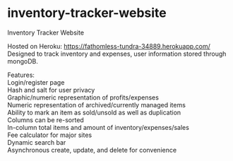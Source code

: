 # inventory-tracker-website
Inventory Tracker Website <br />

Hosted on Heroku: https://fathomless-tundra-34889.herokuapp.com/
Designed to track inventory and expenses, user information stored through mongoDB. <br />

Features: <br />
Login/register page <br />
Hash and salt for user privacy <br />
Graphic/numeric representation of profits/expenses <br />
Numeric representation of archived/currently managed items <br />
Ability to mark an item as sold/unsold as well as duplication <br />
Columns can be re-sorted <br />
In-column total items and amount of inventory/expenses/sales <br />
Fee calculator for major sites <br />
Dynamic search bar <br />
Asynchronous create, update, and delete for convenience
